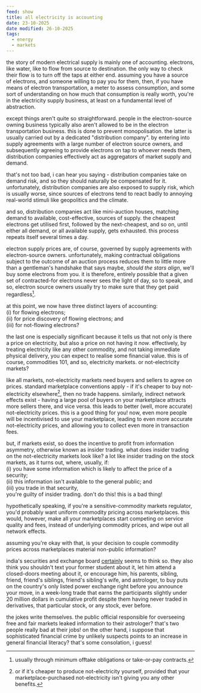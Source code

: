 ```yaml
---
feed: show
title: all electricity is accounting
date: 23-10-2025
date modified: 26-10-2025
tags:
  - energy
  - markets
---
```


the story of modern electrical supply is mainly one of accounting. electrons, like water, like to flow from source to destination. the only way to check their flow is to turn off the taps at either end. assuming you have a source of electrons, and someone willing to pay you for them, then, if you have means of electron transportation, a meter to assess consumption, and some sort of understanding on how much that consumption is really worth, you're in the electricity supply business, at least on a fundamental level of abstraction.

except things aren't quite so straightforward. people in the electron-source owning business typically also aren't allowed to be in the electron transportation business. this is done to prevent monopolisation. the latter is usually carried out by a dedicated "distribution company". by entering into supply agreements with a large number of electron source owners, and subsequently agreeing to provide electrons on tap to whoever needs them, distribution companies effectively act as aggregators of market supply and demand.

that's not too bad, i can hear you saying - distribution companies take on demand risk, and so they should naturally be compensated for it. unfortunately, distribution companies are also exposed to supply risk, which is usually worse, since sources of electrons tend to react badly to annoying real-world stimuli like geopolitics and the climate.

and so, distribution companies act like mini-auction houses, matching demand to available, cost-effective, sources of supply. the cheapest electrons get utilised first, followed by the next-cheapest, and so on, until either all demand, or all available supply, gets exhausted. this process repeats itself several times a day.

electron supply prices are, of course, governed by supply agreements with electron-source owners. unfortunately, making contractual obligations subject to the outcome of an auction process reduces them to little more than a gentleman's handshake that says maybe, *should the stars align*, we'll buy some electrons from you. it is therefore, entirely possible that a given set of contracted-for electrons never sees the light of day, so to speak, and so, electron source owners usually try to make sure that they get paid regardless[^1].

at this point, we now have three distinct layers of accounting: <br>
(i) for flowing electrons; <br>
(ii) for price discovery of flowing electrons; and <br>
(iii) for not-flowing electrons?

the last one is especially significant because it tells us that not only is there a price on electricity, but also a price on not having it *now*. effectively, by treating electricity like any other commodity, and not taking immediate physical delivery, you can expect to realise some financial value. this is of course, commodities 101, and so, electricity markets. or not-electricity markets?

like all markets, not-electricity markets need buyers and sellers to agree on prices. standard marketplace conventions apply - if it's cheaper to buy not-electricity elsewhere[^2], then no trade happens. similarly, indirect network effects exist - having a large pool of buyers on your marketplace attracts more sellers there, and vice versa. this leads to better (well, more accurate) not-electricity prices. this is a good thing for you! now, even more people will be incentivised to use your marketplace, leading to even more accurate not-electricity prices, and allowing you to collect even more in transaction fees.

but, if markets exist, so does the incentive to profit from information asymmetry, otherwise known as insider trading. what does insider trading on the not-electricity markets look like? a lot like insider trading on the stock markets, as it turns out, where, usually, if: <br>
(i) you have some information which is likely to affect the price of a security; <br>
(ii) this information isn't available to the general public; and <br>
(iii) you trade in that security, <br>
you're guilty of insider trading. don't do this! this is a bad thing!

hypothetically speaking, if you're a sensitive-commodity markets regulator, you'd probably want uniform commodity pricing across marketplaces. this would, however, make all your marketplaces start competing on service quality and fees, instead of underlying commodity prices, and wipe out all network effects.

assuming you're okay with that, is your decision to couple commodity prices across marketplaces material non-public information? 

india's securities and exchange board [certainly](https://www.sebi.gov.in/sebi_data/attachdocs/oct-2025/interim_order_ie1.pdf) seems to think so. they also think you shouldn't text your former student about it, let him attend a closed-doors meeting about it, or encourage him, his parents, sibling, friend, friend's siblings, friend's sibling's wife, and astrologer, to buy puts on the country's only listed power exchange right before you announce your move, in a week-long trade that earns the participants slightly under 20 million dollars in cumulative profit despite them having never traded in derivatives, that particular stock, or any stock, ever before.

the jokes write themselves. the public official responsible for overseeing free and fair markets leaked information to their astrologer? that's two people really bad at their jobs! on the other hand, i suppose that sophisticated financial crime by unlikely suspects points to an increase in general financial literacy? that's some consolation, i guess!

[^1]: usually through minimum offtake obligations or take-or-pay contracts.

[^2]: or if it's cheaper to produce not-electricity yourself, provided that your marketplace-purchased not-electricity isn't giving you any other benefits.
